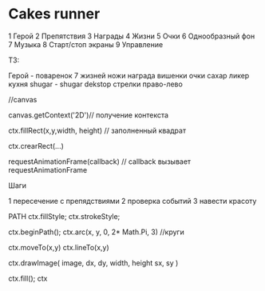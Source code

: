 # Cakes runner

1 Герой
2 Препятствия
3 Награды
4 Жизни
5 Очки
6 Однообразный фон
7 Музыка
8 Старт/стоп экраны
9 Управление

ТЗ: 

Герой - поваренок
7 жизней
ножи
награда вишенки
очки сахар
ликер
кухня
shugar - shugar
dekstop стрелки право-лево

//canvas

canvas.getContext('2D')//
получение контекста

ctx.fillRect(x,y,width, height) // заполненный квадрат

ctx.crearRect(...)

requestAnimationFrame(callback)
// callback вызывает requestAnimationFrame

Шаги

1 пересечение с препядствиями
2 проверка событий
3 навести красоту

PATH
ctx.fillStyle;
ctx.strokeStyle;

ctx.beginPath();
ctx.arc(x, y, 0, 2* Math.Pi, 3) //круги

ctx.moveTo(x,y)
ctx.lineTo(x,y)

ctx.drawImage(
image,
dx,
dy,
width,
height
sx,
sy
)

ctx.fill();
ctx
